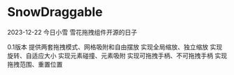 # SnowDraggable

2023-12-22 今日小雪 雪花拖拽组件开源的日子

0.1版本
提供两套拖拽模式、网格吸附和自由摆放
实现全局缩放、独立缩放
实现旋转、自适应大小
实现元素碰撞、元素吸附
实现可拖拽手柄、不可拖拽手柄
实现拖拽范围、重置位置

